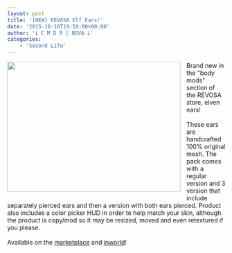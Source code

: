 ```yaml
---
layout: post
title: '[NEW] REVOSA Elf Ears!'
date: '2015-10-10T19:59:00+00:00'
author: '𐕣 C M D R ░ NOVA 𐕣'
categories:
    - 'Second Life'
---
```


<div style="clear: both; text-align: center;">
<a href="http://3.bp.blogspot.com/-IldiMN-O2s0/VhltodDcHWI/AAAAAAAAAYs/4M6Y9uNbUtc/s1600/elfearsad.png" style="clear: left; float: left; margin-bottom: 1em; margin-right: 1em;"><img border="0" height="300" src="http://3.bp.blogspot.com/-IldiMN-O2s0/VhltodDcHWI/AAAAAAAAAYs/4M6Y9uNbUtc/s400/elfearsad.png" width="400" /></a></div>
Brand new in the "body mods" section of the REVOSA store, elven ears!<br />
<br />
These ears are handcrafted 100% original mesh. The pack comes with a regular version and 3 version that include separately pierced ears and then a version with both ears pierced. Product also includes a color picker HUD in order to help match your skin, although the product is copy/mod so it may be resized, moved and even retextured if you please.<br />
<br />
Available on the <a href="https://marketplace.secondlife.com/p/REVOSA-Elf-Ears/7862345" target="_blank" rel="noopener">marketplace</a> and <a href="http://maps.secondlife.com/secondlife/Pisces/191/213/27" target="_blank" rel="noopener">inworld</a>!